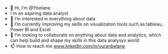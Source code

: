 - 👋 Hi, I’m @Ybelane
- I´m an aspiring data analyst
- 👀 I’m interested in everything about data
- 🌱 I’m currently improving my skills on visualization tools such as tableau, Power BI and Excel
- 💞️ I’m looking to collaborate on anything about data and analytics, which can help build and shape my skills in this data analysys world
- 📫 How to reach me www.linkedin.com/in/yuranbelane

<!---
Ybelane/Ybelane is a ✨ special ✨ repository because its `README.md` (this file) appears on your GitHub profile.
You can click the Preview link to take a look at your changes.
--->
